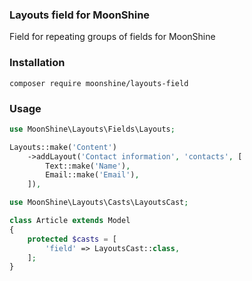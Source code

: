 ### Layouts field for MoonShine

Field for repeating groups of fields for MoonShine

### Installation

```shell
composer require moonshine/layouts-field
```

### Usage

```php
use MoonShine\Layouts\Fields\Layouts;

Layouts::make('Content')
    ->addLayout('Contact information', 'contacts', [
        Text::make('Name'),
        Email::make('Email'),
    ]),
```

```php
use MoonShine\Layouts\Casts\LayoutsCast;

class Article extends Model
{
    protected $casts = [
        'field' => LayoutsCast::class,
    ];
}
```


